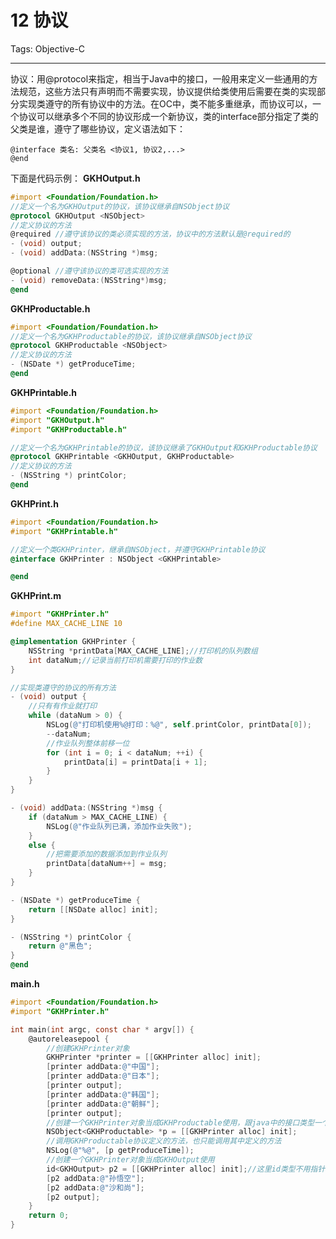 ﻿# 12 协议

Tags: Objective-C

---

协议：用@protocol来指定，相当于Java中的接口，一般用来定义一些通用的方法规范，这些方法只有声明而不需要实现，协议提供给类使用后需要在类的实现部分实现类遵守的所有协议中的方法。在OC中，类不能多重继承，而协议可以，一个协议可以继承多个不同的协议形成一个新协议，类的interface部分指定了类的父类是谁，遵守了哪些协议，定义语法如下：

```
@interface 类名: 父类名 <协议1, 协议2,...>
@end
```
下面是代码示例：
**GKHOutput.h**
```objective-c
#import <Foundation/Foundation.h>
//定义一个名为GKHOutput的协议，该协议继承自NSObject协议
@protocol GKHOutput <NSObject>
//定义协议的方法
@required //遵守该协议的类必须实现的方法，协议中的方法默认是@required的
- (void) output;
- (void) addData:(NSString *)msg;

@optional //遵守该协议的类可选实现的方法
- (void) removeData:(NSString*)msg;
@end
```
**GKHProductable.h**
```objective-c
#import <Foundation/Foundation.h>
//定义一个名为GKHProductable的协议，该协议继承自NSObject协议
@protocol GKHProductable <NSObject>
//定义协议的方法
- (NSDate *) getProduceTime;
@end
```
**GKHPrintable.h**
```objective-c
#import <Foundation/Foundation.h>
#import "GKHOutput.h"
#import "GKHProductable.h"

//定义一个名为GKHPrintable的协议，该协议继承了GKHOutput和GKHProductable协议
@protocol GKHPrintable <GKHOutput, GKHProductable>
//定义协议的方法
- (NSString *) printColor;
@end
```
**GKHPrint.h**
```objective-c
#import <Foundation/Foundation.h>
#import "GKHPrintable.h"

//定义一个类GKHPrinter，继承自NSObject，并遵守GKHPrintable协议
@interface GKHPrinter : NSObject <GKHPrintable>

@end
```
**GKHPrint.m**
```objective-c
#import "GKHPrinter.h"
#define MAX_CACHE_LINE 10

@implementation GKHPrinter {
    NSString *printData[MAX_CACHE_LINE];//打印机的队列数组
    int dataNum;//记录当前打印机需要打印的作业数
}

//实现类遵守的协议的所有方法
- (void) output {
    //只有有作业就打印
    while (dataNum > 0) {
        NSLog(@"打印机使用%@打印：%@", self.printColor, printData[0]);
        --dataNum;
        //作业队列整体前移一位
        for (int i = 0; i < dataNum; ++i) {
            printData[i] = printData[i + 1];
        }
    }
}

- (void) addData:(NSString *)msg {
    if (dataNum > MAX_CACHE_LINE) {
        NSLog(@"作业队列已满，添加作业失败");
    }
    else {
        //把需要添加的数据添加到作业队列
        printData[dataNum++] = msg;
    }
}

- (NSDate *) getProduceTime {
    return [[NSDate alloc] init];
}

- (NSString *) printColor {
    return @"黑色";
}
@end
```
**main.h**
```objective-c
#import <Foundation/Foundation.h>
#import "GKHPrinter.h"

int main(int argc, const char * argv[]) {
    @autoreleasepool {
        //创建GKHPrinter对象
        GKHPrinter *printer = [[GKHPrinter alloc] init];
        [printer addData:@"中国"];
        [printer addData:@"日本"];
        [printer output];
        [printer addData:@"韩国"];
        [printer addData:@"朝鲜"];
        [printer output];
        //创建一个GKHPrinter对象当成GKHProductable使用，跟java中的接口类型一个道理，实现多态
        NSObject<GKHProductable> *p = [[GKHPrinter alloc] init];
        //调用GKHProductable协议定义的方法，也只能调用其中定义的方法
        NSLog(@"%@", [p getProduceTime]);
        //创建一个GKHPrinter对象当成GKHOutput使用
        id<GKHOutput> p2 = [[GKHPrinter alloc] init];//这里id类型不用指针，因为本身就包含了指针的含义
        [p2 addData:@"孙悟空"];
        [p2 addData:@"沙和尚"];
        [p2 output];
    }
    return 0;
}
```






